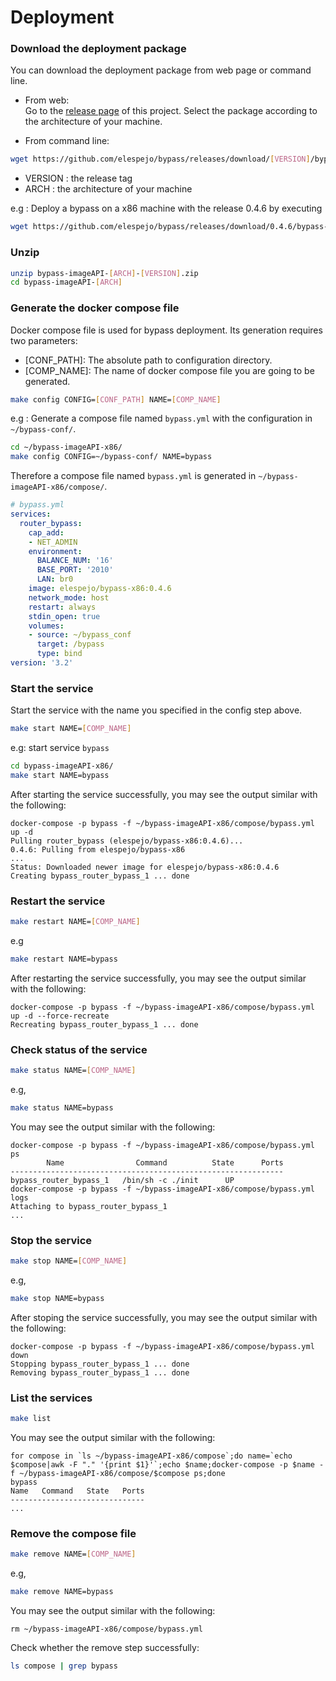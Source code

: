 # Deployment

### Download the deployment package
    
You can download the deployment package from web page or command line.

* From web:  
Go to the [release page](https://github.com/elespejo/bypass/releases) of this project. Select the package according to the architecture of your machine.

* From command line:  
```bash
wget https://github.com/elespejo/bypass/releases/download/[VERSION]/bypass-imageAPI-[ARCH]-[VERSION].zip
```
  * VERSION : the release tag  
  * ARCH : the architecture of your machine 

  e.g : Deploy a bypass on a x86 machine with the release 0.4.6 by executing
  ```bash
  wget https://github.com/elespejo/bypass/releases/download/0.4.6/bypass-imageAPI-x86-0.4.6.zip
  ```

### Unzip

```bash
unzip bypass-imageAPI-[ARCH]-[VERSION].zip
cd bypass-imageAPI-[ARCH]
```

### Generate the docker compose file

Docker compose file is used for bypass deployment. Its generation requires two parameters:
* [CONF_PATH]: The absolute path to configuration directory.  
* [COMP_NAME]: The name of docker compose file you are going to be generated.

```bash
make config CONFIG=[CONF_PATH] NAME=[COMP_NAME]
```

e.g : Generate a compose file named `bypass.yml` with the configuration in `~/bypass-conf/`.
```bash
cd ~/bypass-imageAPI-x86/
make config CONFIG=~/bypass-conf/ NAME=bypass
```
Therefore a compose file named `bypass.yml` is generated in `~/bypass-imageAPI-x86/compose/`.
```yaml
# bypass.yml
services:
  router_bypass:
    cap_add:
    - NET_ADMIN
    environment:
      BALANCE_NUM: '16'
      BASE_PORT: '2010'
      LAN: br0
    image: elespejo/bypass-x86:0.4.6
    network_mode: host
    restart: always
    stdin_open: true
    volumes:
    - source: ~/bypass_conf
      target: /bypass
      type: bind
version: '3.2'
```

### Start the service
Start the service with the name you specified in the config step above.
```bash 
make start NAME=[COMP_NAME]
```
e.g: start service `bypass`
```bash
cd bypass-imageAPI-x86/
make start NAME=bypass
```
After starting the service successfully, you may see the output similar with the following: 
```
docker-compose -p bypass -f ~/bypass-imageAPI-x86/compose/bypass.yml up -d
Pulling router_bypass (elespejo/bypass-x86:0.4.6)...
0.4.6: Pulling from elespejo/bypass-x86
...
Status: Downloaded newer image for elespejo/bypass-x86:0.4.6
Creating bypass_router_bypass_1 ... done
```

### Restart the service
```bash
make restart NAME=[COMP_NAME]
```
e.g
```bash
make restart NAME=bypass
```
After restarting the service successfully, you may see the output similar with the following:
```
docker-compose -p bypass -f ~/bypass-imageAPI-x86/compose/bypass.yml up -d --force-recreate
Recreating bypass_router_bypass_1 ... done
```

### Check status of the service
```bash
make status NAME=[COMP_NAME]
```
e.g,
```bash
make status NAME=bypass
```
You may see the output similar with the following:
```
docker-compose -p bypass -f ~/bypass-imageAPI-x86/compose/bypass.yml ps
        Name                Command          State      Ports
-------------------------------------------------------------
bypass_router_bypass_1   /bin/sh -c ./init      UP
docker-compose -p bypass -f ~/bypass-imageAPI-x86/compose/bypass.yml logs
Attaching to bypass_router_bypass_1
...
```

### Stop the service
```bash
make stop NAME=[COMP_NAME]
```
e.g,
```bash
make stop NAME=bypass
```
After stoping the service successfully, you may see the output similar with the following:
```
docker-compose -p bypass -f ~/bypass-imageAPI-x86/compose/bypass.yml down
Stopping bypass_router_bypass_1 ... done
Removing bypass_router_bypass_1 ... done
```

### List the services
```bash
make list
```
You may see the output similar with the following:
```
for compose in `ls ~/bypass-imageAPI-x86/compose`;do name=`echo $compose|awk -F "." '{print $1}'`;echo $name;docker-compose -p $name -f ~/bypass-imageAPI-x86/compose/$compose ps;done
bypass
Name   Command   State   Ports
------------------------------
...
```

### Remove the compose file
```bash
make remove NAME=[COMP_NAME]
```
e.g,
```bash
make remove NAME=bypass
```
You may see the output similar with the following:
```
rm ~/bypass-imageAPI-x86/compose/bypass.yml
```
Check whether the remove step successfully:
```bash
ls compose | grep bypass
```

